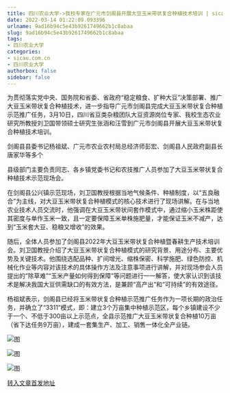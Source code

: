 ```yaml
---
title: 四川农业大学->我校专家在广元市剑阁县开展大豆玉米带状复合种植技术培训 | sicau.com.cn
date: 2022-03-14 01:22:09.093396
urlname: 9ad16b94c5e43b9261749662b1c8abaa
slug: 9ad16b94c5e43b9261749662b1c8abaa
tags: 
- 四川农业大学
categories:
- sicau.com.cn
- 四川农业大学
authorbox: false
sidebar: false
---
```

为贯彻落实党中央、国务院和省委、省政府“稳定粮食、扩种大豆”决策部署、推广大豆玉米带状复合种植技术，进一步指导广元市剑阁县完成大豆玉米带状复合种植示范推广任务，3月10日，四川省豆类杂粮团队大豆资源岗位专家、我校生态农业研究所教授刘卫国带领硕士研究生张涵和汪雪到广元市剑阁县开展大豆玉米带状复合种植技术培训。  

剑阁县县委书记杨祖斌、广元市农业农村局总经济师彭宏、剑阁县人民政府副县长唐家华等多个
<!--more-->
县级部门主要负责同志、各乡镇党委书记和农技推广人员参加了大豆玉米带状复合种植技术示范现场会。

在剑阁县公兴镇示范现场，刘卫国教授根据当地气候条件、种植制度，以“五良融合”为主线，对大豆玉米带状复合种植模式的核心技术进行了现场讲解。在与当地农业技术人员交流时，他强调在大豆玉米带状间套作模式中，通过缩小玉米株距使其密度与单作玉米一致，且一定要保障玉米单株施肥量，才能保证玉米不减产，达到“玉米套大豆、稳粮又增收”的效果。

随后，全体人员参加了剑阁县2022年大豆玉米带状复合种植暨春耕生产技术培训会。刘卫国教授介绍了大豆玉米带状复合种植模式的研究背景、用途分布、主要优势及关键技术。他围绕选配品种、扩间增光、缩株保密、科学施肥、绿色防控、机械化作业等内容对该技术的具体操作方法及注意事项进行讲解，并对现场参会人员提出的“除草难”“玉米产量如何得到保障”等问题进行一一解答，使大家认识到该技术是解决我国大豆供需缺口的有效方法，是兼顾“高产出”和“可持续”的有效途径。

杨祖斌表示，剑阁县已经将玉米带状复合种植示范推广任务作为一项长期的政治任务，并确立了“3311”模式，即：建立3个万亩集中种植示范区，每个乡镇建设不少于一个、不低于300亩以上示范点，全县示范推广大豆玉米带状复合种植10万亩（省下达任务9万亩），建成一套集生产、加工、销售一体化全产业链。

![图](https://news.sicau.edu.cn/__local/4/73/EC/B35BEEB2C270B534092F97F9429_E8316C8A_1A99A.png)

![图](https://news.sicau.edu.cn/__local/3/4C/70/0D14C72FB41EB120ED17CEB2701_1DB25B41_DF6BB.png)

![图](https://news.sicau.edu.cn/__local/8/65/01/6318F846020B358C19C1DED53EE_FA7B80B8_19195.png)

[转入文章首发地址](https://news.sicau.edu.cn/info/1078/66940.htm)